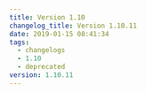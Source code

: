 ```yaml
---
title: Version 1.10
changelog_title: Version 1.10.11
date: 2019-01-15 08:41:34
tags:
  - changelogs
  - 1.10
  - deprecated
version: 1.10.11
---
```


<script src="https://gist.github.com/spinnaker-release/8c6e6abe2a0016b823b900523e82cba1.js"/>
